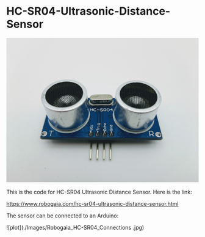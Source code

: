 # HC-SR04-Ultrasonic-Distance-Sensor

![plot](./Images/Robogaia_HC-SR04_Ultrasonic_Distance_Sensor.jpg)

This is the code for HC-SR04 Ultrasonic Distance Sensor. Here is the link:

https://www.robogaia.com/hc-sr04-ultrasonic-distance-sensor.html


The sensor can be connected to an Arduino:

![plot](./Images/Robogaia_HC-SR04_Connections .jpg)